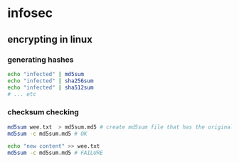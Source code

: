 # infosec

## encrypting in linux

### generating hashes

```bash
echo "infected" | md5sum
echo "infected" | sha256sum
echo "infected" | sha512sum
# ... etc
```

### checksum checking
```bash
md5sum wee.txt  > md5sum.md5 # create md5sum file that has the original file's hash
md5sum -c md5sum.md5 # OK

echo "new content" >> wee.txt
md5sum -c md5sum.md5 # FAILURE
```